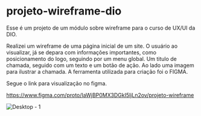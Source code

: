 # projeto-wireframe-dio

Esse é um projeto de um módulo sobre wireframe para o curso de UX/UI da DIO.

Realizei um wireframe de uma página inicial de um site. O usuário ao visualizar, já se depara com informações importantes, como posicionamento do logo, seguindo por um menu global. Um titulo de chamada, seguido com um texto e um botão de ação. Ao lado uma imagem para ilustrar a chamada. A ferramenta utilizada para criação foi o FIGMA.

Segue o link para visualização no figma.

https://www.figma.com/proto/IaWjBP0MX3DGkI5ljLn2ov/projeto-wireframe

![Desktop - 1](https://github.com/michaeljbvieira/projeto-wireframe-dio/assets/82336634/05090c3d-1164-4f06-9c94-e98df0745655)
